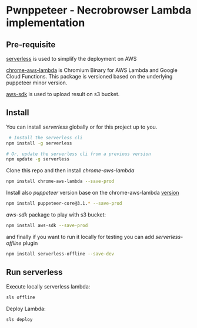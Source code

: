 # Pwnppeteer - Necrobrowser Lambda implementation

## Pre-requisite

[serverless](https://serverless.com/) is used to simplify the deployment on AWS

[chrome-aws-lambda](https://github.com/alixaxel/chrome-aws-lambda) is Chromium
Binary for AWS Lambda and Google Cloud Functions. This package is versioned
based on the underlying puppeteer minor version.

[aws-sdk](https://www.npmjs.com/package/aws-sdk) is used to upload result on s3
bucket.

## Install

You can install _serverless_ globally or for this project up to you.

```bash
 # Install the serverless cli
npm install -g serverless
```

```bash
# Or, update the serverless cli from a previous version
npm update -g serverless
```

Clone this repo and then install _chrome-aws-lambda_

```bash 
npm install chrome-aws-lambda --save-prod
```

Install also _puppeteer_ version base on the chrome-aws-lambda [version](https://github.com/alixaxel/chrome-aws-lambda#versioning)

```bash
npm install puppeteer-core@3.1.* --save-prod
```

_aws-sdk_ package to play with s3 bucket:

```bash
npm install aws-sdk --save-prod
```

and finally if you want to run it locally for testing you can add
_serverless-offline_ plugin

```bash
npm install serverless-offline --save-dev
```

## Run serverless

Execute locally serverless lambda:

```bash
sls offline
```

Deploy Lambda: 

```bash
sls deploy 
```


